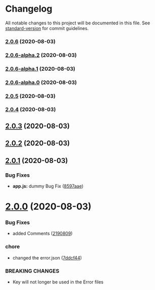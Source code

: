 # Changelog

All notable changes to this project will be documented in this file. See [standard-version](https://github.com/conventional-changelog/standard-version) for commit guidelines.

### [2.0.6](https://github.com/SuveshBaskar/louis-url-shortener/compare/v2.0.6-alpha.2...v2.0.6) (2020-08-03)

### [2.0.6-alpha.2](https://github.com/SuveshBaskar/louis-url-shortener/compare/v2.0.6-alpha.1...v2.0.6-alpha.2) (2020-08-03)

### [2.0.6-alpha.1](https://github.com/SuveshBaskar/louis-url-shortener/compare/v2.0.6-alpha.0...v2.0.6-alpha.1) (2020-08-03)

### [2.0.6-alpha.0](https://github.com/SuveshBaskar/louis-url-shortener/compare/v2.0.5...v2.0.6-alpha.0) (2020-08-03)

### [2.0.5](https://github.com/SuveshBaskar/louis-url-shortener/compare/v2.0.4...v2.0.5) (2020-08-03)

### [2.0.4](https://github.com/SuveshBaskar/louis-url-shortener/compare/v2.0.3...v2.0.4) (2020-08-03)

## [2.0.3](https://github.com/SuveshBaskar/louis-url-shortener/compare/v2.0.2...v2.0.3) (2020-08-03)



## [2.0.2](https://github.com/SuveshBaskar/louis-url-shortener/compare/v2.0.1...v2.0.2) (2020-08-03)



## [2.0.1](https://github.com/SuveshBaskar/louis-url-shortener/compare/v2.0.0...v2.0.1) (2020-08-03)


### Bug Fixes

* **app.js:** dummy Bug Fix ([8597aae](https://github.com/SuveshBaskar/louis-url-shortener/commit/8597aaec2cffef8cbb4a261cb84b9a755f207c96))



# [2.0.0](https://github.com/SuveshBaskar/louis-url-shortener/compare/21908095119f1d0b3f7c6b184683a46b177d4976...v2.0.0) (2020-08-03)


### Bug Fixes

* added Comments ([2190809](https://github.com/SuveshBaskar/louis-url-shortener/commit/21908095119f1d0b3f7c6b184683a46b177d4976))


### chore

* changed the error.json ([7ddcf44](https://github.com/SuveshBaskar/louis-url-shortener/commit/7ddcf447849ee9bb8b98d19760aa40ea69278283))


### BREAKING CHANGES

* Key will not longer be used in the Error files
